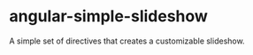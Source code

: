 angular-simple-slideshow
========================

A simple set of directives that creates a customizable slideshow.
